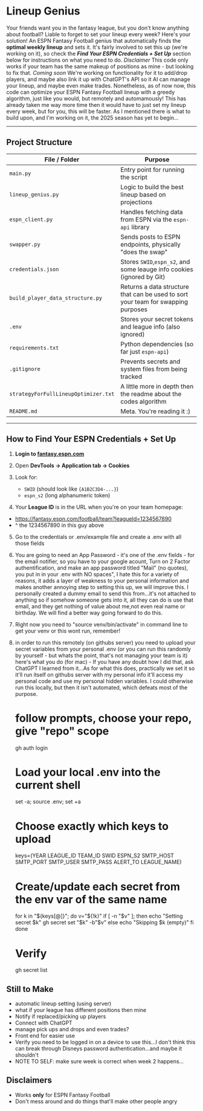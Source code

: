 # Lineup Genius

Your friends want you in the fantasy league, but you don't know anything about football? Liable to forget to set your lineup every week? Here's your solution! An ESPN Fantasy Football genius that automatically finds the **optimal weekly lineup** and sets it. It's fairly involved to set this up (we're working on it), so check the ***Find Your ESPN Credentials + Set Up*** section below for instructions on what you need to do. *Disclaimer* This code only works if your team has the same makeup of positions as mine - but looking to fix that. *Coming soon* We're working on functionality for it to add/drop players, and maybe also link it up with ChatGPT's API so it AI can manage your lineup, and  maybe even make trades. Nonetheless, as of now now, this code can optimize your ESPN Fantasy Football lineup with a greedy algorithm, just like you would, but remotely and automamously! This has already taken me way more time then it would have to just set my lineup every week, but for you, this will be faster. As I mentioned there is what to build upon, and I'm working on it, the 2025 season has yet to begin...

---

## Project Structure

| File / Folder         | Purpose |
|-----------------------|---------|
| `main.py`             | Entry point for running the script |
| `lineup_genius.py`    | Logic to build the best lineup based on projections |
| `espn_client.py`      | Handles fetching data from ESPN via the `espn-api` library |
| `swapper.py`          | Sends posts to ESPN endpoints, physically "does the swap" |
| `credentials.json`    | Stores `SWID`,`espn_s2`, and some leauge info cookies (ignored by Git) |
| `build_player_data_structure.py`| Returns a data structure that can be used to sort your team for swapping purposes |
| `.env`                | Stores your secret tokens and league info (also ignored) |
| `requirements.txt`    | Python dependencies (so far just `espn-api`) |
| `.gitignore`          | Prevents secrets and system files from being tracked |
| `strategyForFullLineupOptimizer.txt`| A little more in depth then the readme about the codes algorithm
| `README.md`           | Meta. You're reading it :) |

---

## How to Find Your ESPN Credentials + Set Up

1. **Login to [fantasy.espn.com](https://fantasy.espn.com)**
2. Open **DevTools → Application tab → Cookies**
3. Look for:
   - `SWID` (should look like `{A1B2C3D4-...}`)
   - `espn_s2` (long alphanumeric token)

4. Your **League ID** is in the URL when you're on your team homepage:
 - https://fantasy.espn.com/football/team?leagueId=1234567890
 - ^ the 1234567890 in this guy above

5. Go to the credentials or .env/example file and create a .env with all those fields

6. You are going to need an App Password - it's one of the .env fields - for the email notifier, so you have to your google acount, Turn on 2 Factor authentification, and make an app password titled "Mail" (no quotes), you put in in your .env with NO spaces",  I hate this for a variety of reasons, it adds a layer of weakness to your personal information and makes another annoying step
to setting this up, we will improve this. I personally created a dummy email to send this from...it's not attached to anything so if somehow someone gets into it, all they can do is use that email, and they get nothing of value about me,not even real name or birthday. We will find a better way going forward to do this.

5. Right now you need to "source venv/bin/activate" in command line to get your venv or this wont run, remember!

6. in order to run this remotely (on githubs server) you need to upload your secret variables from your personal .env (or you can run this randomly by yourself - but whats the point, that's not managing your team is it) here's what you do (for mac) - If you have any doubt how I did that, ask ChatGPT I learned from it...As for what this does, practically we set it so it'll run itself on githubs server with my personal info it'll access my personal code and use my personal hidden variables. I could otherwise run this locally, but then it isn't automated, which defeats most of the purpose.

   # follow prompts, choose your repo, give "repo" scope
   gh auth login

   # Load your local .env into the current shell
   set -a; source .env; set +a

   # Choose exactly which keys to upload
   keys=(YEAR LEAGUE_ID TEAM_ID SWID ESPN_S2 SMTP_HOST SMTP_PORT SMTP_USER SMTP_PASS ALERT_TO LEAGUE_NAME)

   # Create/update each secret from the env var of the same name
   for k in "${keys[@]}"; do
     v="${!k}"
     if [ -n "$v" ]; then
       echo "Setting secret $k"
       gh secret set "$k" -b"$v"
     else
       echo "Skipping $k (empty)"
     fi
   done

   # Verify
   gh secret list

    


## Still to Make
- automatic lineup setting (using server)
- what if your league has different positions then mine
- Notify if replaced/picking up players
- Connect with ChatGPT
- manage pick ups and drops and even trades?
- Front end for easier use
- Verify you need to be logged in on a device to use this...I don't think this can break through Disneys password authentication...and maybe it shouldn't
- NOTE TO SELF: make sure week is correct when week 2 happens...

## Disclaimers

- Works **only** for ESPN Fantasy Football 
- Don't mess around and do things that'll make other people angry
